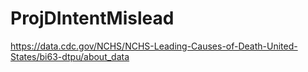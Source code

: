 # ProjDIntentMislead
https://data.cdc.gov/NCHS/NCHS-Leading-Causes-of-Death-United-States/bi63-dtpu/about_data
